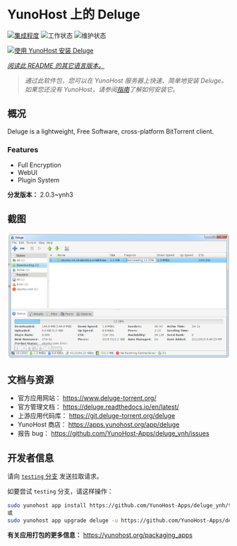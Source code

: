 <!--
注意：此 README 由 <https://github.com/YunoHost/apps/tree/master/tools/readme_generator> 自动生成
请勿手动编辑。
-->

# YunoHost 上的 Deluge

[![集成程度](https://dash.yunohost.org/integration/deluge.svg)](https://dash.yunohost.org/appci/app/deluge) ![工作状态](https://ci-apps.yunohost.org/ci/badges/deluge.status.svg) ![维护状态](https://ci-apps.yunohost.org/ci/badges/deluge.maintain.svg)

[![使用 YunoHost 安装 Deluge](https://install-app.yunohost.org/install-with-yunohost.svg)](https://install-app.yunohost.org/?app=deluge)

*[阅读此 README 的其它语言版本。](./ALL_README.md)*

> *通过此软件包，您可以在 YunoHost 服务器上快速、简单地安装 Deluge。*  
> *如果您还没有 YunoHost，请参阅[指南](https://yunohost.org/install)了解如何安装它。*

## 概况

Deluge is a lightweight, Free Software, cross-platform BitTorrent client.

### Features

- Full Encryption
- WebUI
- Plugin System



**分发版本：** 2.0.3~ynh3

## 截图

![Deluge 的截图](./doc/screenshots/screenshot.png)

## 文档与资源

- 官方应用网站： <https://www.deluge-torrent.org/>
- 官方管理文档： <https://deluge.readthedocs.io/en/latest/>
- 上游应用代码库： <https://git.deluge-torrent.org/deluge>
- YunoHost 商店： <https://apps.yunohost.org/app/deluge>
- 报告 bug： <https://github.com/YunoHost-Apps/deluge_ynh/issues>

## 开发者信息

请向 [`testing` 分支](https://github.com/YunoHost-Apps/deluge_ynh/tree/testing) 发送拉取请求。

如要尝试 `testing` 分支，请这样操作：

```bash
sudo yunohost app install https://github.com/YunoHost-Apps/deluge_ynh/tree/testing --debug
或
sudo yunohost app upgrade deluge -u https://github.com/YunoHost-Apps/deluge_ynh/tree/testing --debug
```

**有关应用打包的更多信息：** <https://yunohost.org/packaging_apps>
